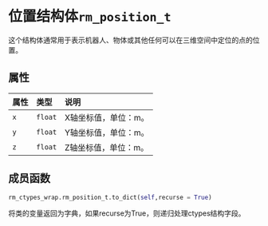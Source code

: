 # 位置结构体`rm_position_t`

这个结构体通常用于表示机器人、物体或其他任何可以在三维空间中定位的点的位置。

## 属性

|  属性  |  类型  |  说明  |
| :--- | :--- | :--- |
|  `x`  |  `float`  |  X轴坐标值，单位：m。 |
|  `y`  |  `float`  |  Y轴坐标值，单位：m。  |
|  `z`  |  `float`  |  Z轴坐标值，单位：m。  |

## 成员函数

```python
rm_ctypes_wrap.rm_position_t.to_dict(self,recurse = True)
```

将类的变量返回为字典，如果recurse为True，则递归处理ctypes结构字段。
